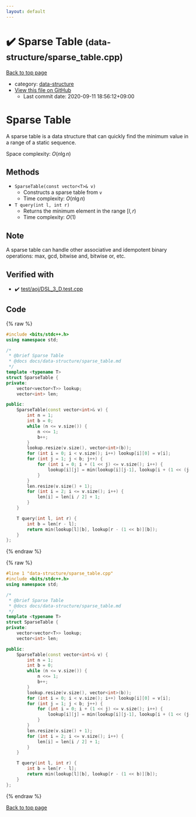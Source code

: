```yaml
---
layout: default
---
```


<!-- mathjax config similar to math.stackexchange -->
<script type="text/javascript" async
  src="https://cdnjs.cloudflare.com/ajax/libs/mathjax/2.7.5/MathJax.js?config=TeX-MML-AM_CHTML">
</script>
<script type="text/x-mathjax-config">
  MathJax.Hub.Config({
    TeX: { equationNumbers: { autoNumber: "AMS" }},
    tex2jax: {
      inlineMath: [ ['$','$'] ],
      processEscapes: true
    },
    "HTML-CSS": { matchFontHeight: false },
    displayAlign: "left",
    displayIndent: "2em"
  });
</script>

<script type="text/javascript" src="https://cdnjs.cloudflare.com/ajax/libs/jquery/3.4.1/jquery.min.js"></script>
<script src="https://cdn.jsdelivr.net/npm/jquery-balloon-js@1.1.2/jquery.balloon.min.js" integrity="sha256-ZEYs9VrgAeNuPvs15E39OsyOJaIkXEEt10fzxJ20+2I=" crossorigin="anonymous"></script>
<script type="text/javascript" src="../../assets/js/copy-button.js"></script>
<link rel="stylesheet" href="../../assets/css/copy-button.css" />


# :heavy_check_mark: Sparse Table <small>(data-structure/sparse_table.cpp)</small>

<a href="../../index.html">Back to top page</a>

* category: <a href="../../index.html#36397fe12f935090ad150c6ce0c258d4">data-structure</a>
* <a href="{{ site.github.repository_url }}/blob/master/data-structure/sparse_table.cpp">View this file on GitHub</a>
    - Last commit date: 2020-09-11 18:56:12+09:00




# Sparse Table

A sparse table is a data structure that can quickly find the minimum value in a range of a static sequence.

Space complexity: $O(n \lg n)$

## Methods

- `SparseTable(const vector<T>& v)`
    - Constructs a sparse table from `v`
    - Time complexity: $O(n \lg n)$
- `T query(int l, int r)`
    - Returns the minimum element in the range $[l, r)$
    - Time complexity: $O(1)$

## Note

A sparse table can handle other associative and idempotent binary operations: max, gcd, bitwise and, bitwise or, etc.

## Verified with

* :heavy_check_mark: <a href="../../verify/test/aoj/DSL_3_D.test.cpp.html">test/aoj/DSL_3_D.test.cpp</a>


## Code

<a id="unbundled"></a>
{% raw %}
```cpp
#include <bits/stdc++.h>
using namespace std;

/*
 * @brief Sparse Table
 * @docs docs/data-structure/sparse_table.md
 */
template <typename T>
struct SparseTable {
private:
    vector<vector<T>> lookup;
    vector<int> len;

public:
    SparseTable(const vector<int>& v) {
        int n = 1;
        int b = 0;
        while (n <= v.size()) {
            n <<= 1;
            b++;
        }
        lookup.resize(v.size(), vector<int>(b));
        for (int i = 0; i < v.size(); i++) lookup[i][0] = v[i];
        for (int j = 1; j < b; j++) {
            for (int i = 0; i + (1 << j) <= v.size(); i++) {
                lookup[i][j] = min(lookup[i][j-1], lookup[i + (1 << (j-1))][j-1]);
            }
        }
        len.resize(v.size() + 1);
        for (int i = 2; i <= v.size(); i++) {
            len[i] = len[i / 2] + 1;
        }
    }

    T query(int l, int r) {
        int b = len[r - l];
        return min(lookup[l][b], lookup[r - (1 << b)][b]);
    }
};
```
{% endraw %}

<a id="bundled"></a>
{% raw %}
```cpp
#line 1 "data-structure/sparse_table.cpp"
#include <bits/stdc++.h>
using namespace std;

/*
 * @brief Sparse Table
 * @docs docs/data-structure/sparse_table.md
 */
template <typename T>
struct SparseTable {
private:
    vector<vector<T>> lookup;
    vector<int> len;

public:
    SparseTable(const vector<int>& v) {
        int n = 1;
        int b = 0;
        while (n <= v.size()) {
            n <<= 1;
            b++;
        }
        lookup.resize(v.size(), vector<int>(b));
        for (int i = 0; i < v.size(); i++) lookup[i][0] = v[i];
        for (int j = 1; j < b; j++) {
            for (int i = 0; i + (1 << j) <= v.size(); i++) {
                lookup[i][j] = min(lookup[i][j-1], lookup[i + (1 << (j-1))][j-1]);
            }
        }
        len.resize(v.size() + 1);
        for (int i = 2; i <= v.size(); i++) {
            len[i] = len[i / 2] + 1;
        }
    }

    T query(int l, int r) {
        int b = len[r - l];
        return min(lookup[l][b], lookup[r - (1 << b)][b]);
    }
};

```
{% endraw %}

<a href="../../index.html">Back to top page</a>

